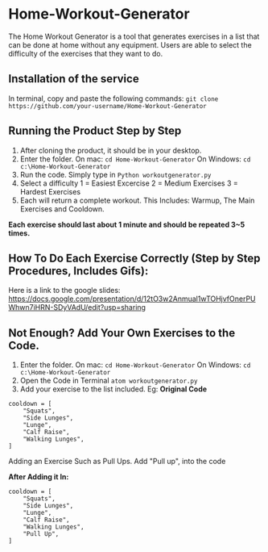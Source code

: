 # Home-Workout-Generator
The Home Workout Generator is a tool that generates exercises in a list that can be done at home without any equipment. Users are able to select the difficulty of the exercises that they want to do. 

## Installation of the service
In terminal, copy and paste the following commands: 
```git clone https://github.com/your-username/Home-Workout-Generator```

## Running the Product Step by Step
1. After cloning the product, it should be in your desktop. 
2. Enter the folder. 
  On mac: ```cd Home-Workout-Generator```
  On Windows: ```cd c:\Home-Workout-Generator```
3. Run the code. 
  Simply type in ```Python workoutgenerator.py```
4. Select a difficulty
  1 = Easiest Excercise
  2 = Medium Exercises
  3 = Hardest Exercises
5. Each will return a complete workout. 
This Includes: Warmup, The Main Exercises and Cooldown. 

__Each exercise should last about 1 minute and should be repeated 3~5 times.__

## How To Do Each Exercise Correctly (Step by Step Procedures, Includes Gifs): 
Here is a link to the google slides: https://docs.google.com/presentation/d/12tO3w2Anmual1wTOHjvfOnerPUWhwn7iHRN-SDyVAdU/edit?usp=sharing

## Not Enough? Add Your Own Exercises to the Code. 
1. Enter the folder. 
  On mac: ```cd Home-Workout-Generator```
  On Windows: ```cd c:\Home-Workout-Generator```
2. Open the Code in Terminal
  ```atom workoutgenerator.py```
3. Add your exercise to the list included. 
Eg: 
**Original Code**
```
cooldown = [
    "Squats",
    "Side Lunges",
    "Lunge",
    "Calf Raise",
    "Walking Lunges",
]
```

Adding an Exercise Such as Pull Ups. 
Add "Pull up", into the code

**After Adding it In:**
```
cooldown = [
    "Squats",
    "Side Lunges",
    "Lunge",
    "Calf Raise",
    "Walking Lunges",
    "Pull Up",
]
```
